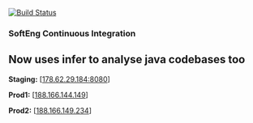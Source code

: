 [![Build Status](http://178.62.29.184:8080/buildStatus/icon?job=Chatley)](http://178.62.29.184:8080/job/Chatley/)

### SoftEng Continuous Integration

## Now uses infer to analyse java codebases too

**Staging:** [[178.62.29.184:8080](http://178.62.29.184:8080)]

**Prod1:** [[188.166.144.149](http://188.166.144.149)]

**Prod2:** [[188.166.149.234](http://188.166.149.234)]
